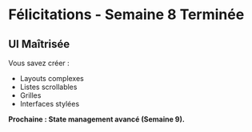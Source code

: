 # Félicitations - Semaine 8 Terminée

## UI Maîtrisée

Vous savez créer :
- Layouts complexes
- Listes scrollables
- Grilles
- Interfaces stylées

**Prochaine : State management avancé (Semaine 9).**


